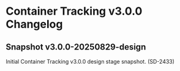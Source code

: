 # Container Tracking v3.0.0 Changelog

## Snapshot v3.0.0-20250829-design

Initial Container Tracking v3.0.0 design stage snapshot. (SD-2433)
